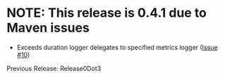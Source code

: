 # NOTE: This release is 0.4.1 due to Maven issues #

  * Exceeds duration logger delegates to specified metrics logger ([Issue #10](https://code.google.com/p/hatch-timer/issues/detail?id=#10))

Previous Release: Release0Dot3